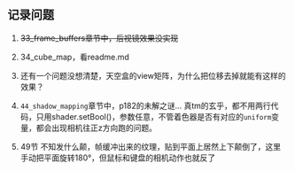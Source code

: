 ## 记录问题

1. ~~33_frame_buffers章节中，后视镜效果没实现~~


2. 34_cube_map，看readme.md


3. 还有一个问题没想清楚，天空盒的view矩阵，为什么把位移去掉就能有这样的效果？


4. `44_shadow_mapping`章节中，p182的未解之谜...
真tm的玄乎，都不用两行代码，只用shader.setBool()，参数任意，不管着色器是否有对应的`uniform`变量，都会出现相机往正z方向跑的问题。

5. 49节
不知发什么颠，帧缓冲出来的纹理，贴到平面上居然上下颠倒了，这里手动把平面旋转180°，但鼠标和键盘的相机动作也就反了